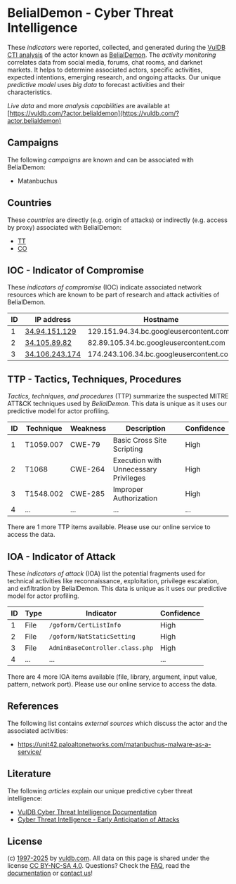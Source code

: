 # BelialDemon - Cyber Threat Intelligence

These _indicators_ were reported, collected, and generated during the [VulDB CTI analysis](https://vuldb.com/?kb.cti) of the actor known as [BelialDemon](https://vuldb.com/?actor.belialdemon). The _activity monitoring_ correlates data from social media, forums, chat rooms, and darknet markets. It helps to determine associated actors, specific activities, expected intentions, emerging research, and ongoing attacks. Our unique _predictive model_ uses _big data_ to forecast activities and their characteristics.

_Live data_ and more _analysis capabilities_ are available at [https://vuldb.com/?actor.belialdemon](https://vuldb.com/?actor.belialdemon)

## Campaigns

The following _campaigns_ are known and can be associated with BelialDemon:

* Matanbuchus

## Countries

These _countries_ are directly (e.g. origin of attacks) or indirectly (e.g. access by proxy) associated with BelialDemon:

* [TT](https://vuldb.com/?country.tt)
* [CO](https://vuldb.com/?country.co)

## IOC - Indicator of Compromise

These _indicators of compromise_ (IOC) indicate associated network resources which are known to be part of research and attack activities of BelialDemon.

ID | IP address | Hostname | Campaign | Confidence
-- | ---------- | -------- | -------- | ----------
1 | [34.94.151.129](https://vuldb.com/?ip.34.94.151.129) | 129.151.94.34.bc.googleusercontent.com | Matanbuchus | Medium
2 | [34.105.89.82](https://vuldb.com/?ip.34.105.89.82) | 82.89.105.34.bc.googleusercontent.com | Matanbuchus | Medium
3 | [34.106.243.174](https://vuldb.com/?ip.34.106.243.174) | 174.243.106.34.bc.googleusercontent.com | Matanbuchus | Medium

## TTP - Tactics, Techniques, Procedures

_Tactics, techniques, and procedures_ (TTP) summarize the suspected MITRE ATT&CK techniques used by _BelialDemon_. This data is unique as it uses our predictive model for actor profiling.

ID | Technique | Weakness | Description | Confidence
-- | --------- | -------- | ----------- | ----------
1 | T1059.007 | CWE-79 | Basic Cross Site Scripting | High
2 | T1068 | CWE-264 | Execution with Unnecessary Privileges | High
3 | T1548.002 | CWE-285 | Improper Authorization | High
4 | ... | ... | ... | ...

There are 1 more TTP items available. Please use our online service to access the data.

## IOA - Indicator of Attack

These _indicators of attack_ (IOA) list the potential fragments used for technical activities like reconnaissance, exploitation, privilege escalation, and exfiltration by BelialDemon. This data is unique as it uses our predictive model for actor profiling.

ID | Type | Indicator | Confidence
-- | ---- | --------- | ----------
1 | File | `/goform/CertListInfo` | High
2 | File | `/goform/NatStaticSetting` | High
3 | File | `AdminBaseController.class.php` | High
4 | ... | ... | ...

There are 4 more IOA items available (file, library, argument, input value, pattern, network port). Please use our online service to access the data.

## References

The following list contains _external sources_ which discuss the actor and the associated activities:

* https://unit42.paloaltonetworks.com/matanbuchus-malware-as-a-service/

## Literature

The following _articles_ explain our unique predictive cyber threat intelligence:

* [VulDB Cyber Threat Intelligence Documentation](https://vuldb.com/?kb.cti)
* [Cyber Threat Intelligence - Early Anticipation of Attacks](https://www.scip.ch/en/?labs.20201022)

## License

(c) [1997-2025](https://vuldb.com/?kb.changelog) by [vuldb.com](https://vuldb.com/?kb.about). All data on this page is shared under the license [CC BY-NC-SA 4.0](https://creativecommons.org/licenses/by-nc-sa/4.0/). Questions? Check the [FAQ](https://vuldb.com/?kb.faq), read the [documentation](https://vuldb.com/?kb) or [contact us](https://vuldb.com/?contact)!
